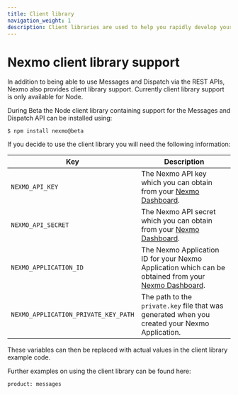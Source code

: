```yaml
---
title: Client library
navigation_weight: 1
description: Client libraries are used to help you rapidly develop your messaging applications.
---
```


# Nexmo client library support

In addition to being able to use Messages and Dispatch via the REST APIs, Nexmo also provides client library support. Currently client library support is only available for Node.

During Beta the Node client library containing support for the Messages and Dispatch API can be installed using:

```
$ npm install nexmo@beta
```

If you decide to use the client library you will need the following information:

Key | Description
-- | --
`NEXMO_API_KEY` | The Nexmo API key which you can obtain from your [Nexmo Dashboard](https://dashboard.nexmo.com).
`NEXMO_API_SECRET` | The Nexmo API secret which you can obtain from your [Nexmo Dashboard](https://dashboard.nexmo.com).
`NEXMO_APPLICATION_ID` | The Nexmo Application ID for your Nexmo Application which can be obtained from your [Nexmo Dashboard](https://dashboard.nexmo.com).
`NEXMO_APPLICATION_PRIVATE_KEY_PATH` | The path to the `private.key` file that was generated when you created your Nexmo Application.

These variables can then be replaced with actual values in the client library example code.

Further examples on using the client library can be found here:

```building_block_list
product: messages
```
